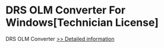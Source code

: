 # DRS OLM Converter For Windows[Technician License]
DRS OLM Converter
[>> Detailed information](https://secure.shareit.com/shareit/product.html?productid=301004315&affiliateid=200057808)